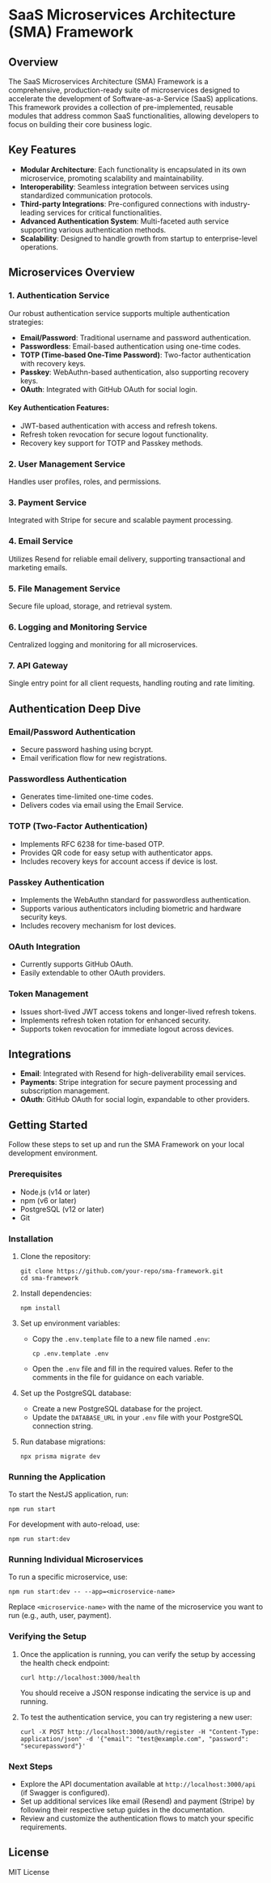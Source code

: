 # SaaS Microservices Architecture (SMA) Framework

## Overview

The SaaS Microservices Architecture (SMA) Framework is a comprehensive, production-ready suite of microservices designed to accelerate the development of Software-as-a-Service (SaaS) applications. This framework provides a collection of pre-implemented, reusable modules that address common SaaS functionalities, allowing developers to focus on building their core business logic.

## Key Features

- **Modular Architecture**: Each functionality is encapsulated in its own microservice, promoting scalability and maintainability.
- **Interoperability**: Seamless integration between services using standardized communication protocols.
- **Third-party Integrations**: Pre-configured connections with industry-leading services for critical functionalities.
- **Advanced Authentication System**: Multi-faceted auth service supporting various authentication methods.
- **Scalability**: Designed to handle growth from startup to enterprise-level operations.

## Microservices Overview

### 1. Authentication Service

Our robust authentication service supports multiple authentication strategies:

- **Email/Password**: Traditional username and password authentication.
- **Passwordless**: Email-based authentication using one-time codes.
- **TOTP (Time-based One-Time Password)**: Two-factor authentication with recovery keys.
- **Passkey**: WebAuthn-based authentication, also supporting recovery keys.
- **OAuth**: Integrated with GitHub OAuth for social login.

#### Key Authentication Features:

- JWT-based authentication with access and refresh tokens.
- Refresh token revocation for secure logout functionality.
- Recovery key support for TOTP and Passkey methods.

### 2. User Management Service

Handles user profiles, roles, and permissions.

### 3. Payment Service

Integrated with Stripe for secure and scalable payment processing.

### 4. Email Service

Utilizes Resend for reliable email delivery, supporting transactional and marketing emails.

### 5. File Management Service

Secure file upload, storage, and retrieval system.

### 6. Logging and Monitoring Service

Centralized logging and monitoring for all microservices.

### 7. API Gateway

Single entry point for all client requests, handling routing and rate limiting.

## Authentication Deep Dive

### Email/Password Authentication

- Secure password hashing using bcrypt.
- Email verification flow for new registrations.

### Passwordless Authentication

- Generates time-limited one-time codes.
- Delivers codes via email using the Email Service.

### TOTP (Two-Factor Authentication)

- Implements RFC 6238 for time-based OTP.
- Provides QR code for easy setup with authenticator apps.
- Includes recovery keys for account access if device is lost.

### Passkey Authentication

- Implements the WebAuthn standard for passwordless authentication.
- Supports various authenticators including biometric and hardware security keys.
- Includes recovery mechanism for lost devices.

### OAuth Integration

- Currently supports GitHub OAuth.
- Easily extendable to other OAuth providers.

### Token Management

- Issues short-lived JWT access tokens and longer-lived refresh tokens.
- Implements refresh token rotation for enhanced security.
- Supports token revocation for immediate logout across devices.

## Integrations

- **Email**: Integrated with Resend for high-deliverability email services.
- **Payments**: Stripe integration for secure payment processing and subscription management.
- **OAuth**: GitHub OAuth for social login, expandable to other providers.

## Getting Started

Follow these steps to set up and run the SMA Framework on your local development environment.

### Prerequisites

- Node.js (v14 or later)
- npm (v6 or later)
- PostgreSQL (v12 or later)
- Git

### Installation

1. Clone the repository:

   ```
   git clone https://github.com/your-repo/sma-framework.git
   cd sma-framework
   ```

2. Install dependencies:

   ```
   npm install
   ```

3. Set up environment variables:

   - Copy the `.env.template` file to a new file named `.env`:
     ```
     cp .env.template .env
     ```
   - Open the `.env` file and fill in the required values. Refer to the comments in the file for guidance on each variable.

4. Set up the PostgreSQL database:

   - Create a new PostgreSQL database for the project.
   - Update the `DATABASE_URL` in your `.env` file with your PostgreSQL connection string.

5. Run database migrations:
   ```
   npx prisma migrate dev
   ```

### Running the Application

To start the NestJS application, run:

```
npm run start
```

For development with auto-reload, use:

```
npm run start:dev
```

### Running Individual Microservices

To run a specific microservice, use:

```
npm run start:dev -- --app=<microservice-name>
```

Replace `<microservice-name>` with the name of the microservice you want to run (e.g., auth, user, payment).

### Verifying the Setup

1. Once the application is running, you can verify the setup by accessing the health check endpoint:

   ```
   curl http://localhost:3000/health
   ```

   You should receive a JSON response indicating the service is up and running.

2. To test the authentication service, you can try registering a new user:
   ```
   curl -X POST http://localhost:3000/auth/register -H "Content-Type: application/json" -d '{"email": "test@example.com", "password": "securepassword"}'
   ```

### Next Steps

- Explore the API documentation available at `http://localhost:3000/api` (if Swagger is configured).
- Set up additional services like email (Resend) and payment (Stripe) by following their respective setup guides in the documentation.
- Review and customize the authentication flows to match your specific requirements.

## License

MIT License
